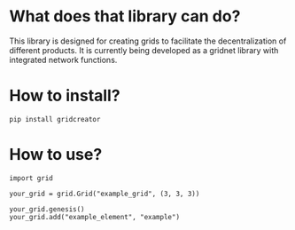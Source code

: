 # What does that library can do?

This library is designed for creating grids to facilitate the decentralization of different products. It is currently being developed as a gridnet library with integrated network functions.

# How to install?

```
pip install gridcreator
```

# How to use?

```
import grid

your_grid = grid.Grid("example_grid", (3, 3, 3))

your_grid.genesis()
your_grid.add("example_element", "example")
```
